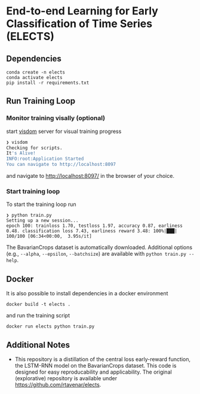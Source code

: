 # End-to-end Learning for Early Classification of Time Series (ELECTS)

## Dependencies

```
conda create -n elects
conda activate elects
pip install -r requirements.txt
```

## Run Training Loop

### Monitor training visally (optional)

start [visdom](https://github.com/fossasia/visdom) server for visual training progress
```bash
❯ visdom
Checking for scripts.
It's Alive!
INFO:root:Application Started
You can navigate to http://localhost:8097
```
and navigate to [http://localhost:8097/](http://localhost:8097/) in the browser of your choice.

### Start training loop

To start the training loop run
```
❯ python train.py
Setting up a new session...
epoch 100: trainloss 1.70, testloss 1.97, accuracy 0.87, earliness 0.48. classification loss 7.43, earliness reward 3.48: 100%|███| 100/100 [06:34<00:00,  3.95s/it]
```
The BavarianCrops dataset is automatically downloaded.
Additional options (e.g., `--alpha`, `--epsilon`, `--batchsize`) are available with `python train.py --help`.


## Docker

It is also possible to install dependencies in a docker environment
```
docker build -t elects .
```
and run the training script
```
docker run elects python train.py
```



## Additional Notes

* This repository is a distillation of the central loss early-reward function, 
  the LSTM-RNN model on the BavarianCrops dataset. This code is designed for easy reproducability and applicability.
  The original (explorative) repository is available under https://github.com/rtavenar/elects. 
  
